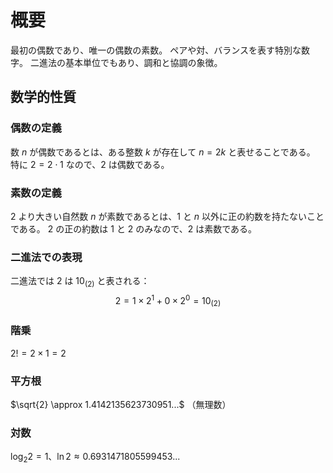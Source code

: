 # 概要
最初の偶数であり、唯一の偶数の素数。
ペアや対、バランスを表す特別な数字。
二進法の基本単位でもあり、調和と協調の象徴。

## 数学的性質

### 偶数の定義
数 $n$ が偶数であるとは、ある整数 $k$ が存在して $n = 2k$ と表せることである。
特に $2 = 2 \cdot 1$ なので、$2$ は偶数である。

### 素数の定義
$2$ より大きい自然数 $n$ が素数であるとは、$1$ と $n$ 以外に正の約数を持たないことである。
$2$ の正の約数は $1$ と $2$ のみなので、$2$ は素数である。

### 二進法での表現
二進法では $2$ は $10_{(2)}$ と表される：
$$2 = 1 \times 2^1 + 0 \times 2^0 = 10_{(2)}$$

### 階乗
$2! = 2 \times 1 = 2$

### 平方根
$\sqrt{2} \approx 1.4142135623730951...$ （無理数）

### 対数
$\log_2 2 = 1$、$\ln 2 \approx 0.6931471805599453...$
